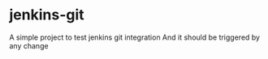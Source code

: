 # jenkins-git
A simple project to test jenkins git integration
And it should be triggered by any change
  
  
